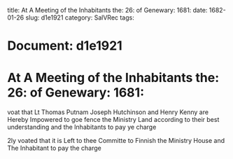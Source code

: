title: At A Meeting of the Inhabitants the: 26: of Genewary: 1681:
date: 1682-01-26
slug: d1e1921
category: SalVRec
tags: 




# Document: d1e1921


# At A Meeting of the Inhabitants the: 26: of Genewary: 1681:

voat that Lt Thomas Putnam Joseph Hutchinson and Henry Kenny are Hereby Impowered to goe fence the Ministry Land according to their best understanding and the Inhabitants to pay ye charge

2ly voated that it is Left to thee Committe to Finnish the Ministry House and The Inhabitant to pay the charge
